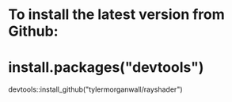 # To install the latest version from Github:
# install.packages("devtools")
devtools::install_github("tylermorganwall/rayshader")

